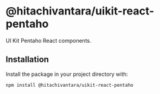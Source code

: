 # @hitachivantara/uikit-react-pentaho

UI Kit Pentaho React components.

## Installation

Install the package in your project directory with:

```sh
npm install @hitachivantara/uikit-react-pentaho
```
